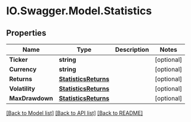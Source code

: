 # IO.Swagger.Model.Statistics
## Properties

Name | Type | Description | Notes
------------ | ------------- | ------------- | -------------
**Ticker** | **string** |  | [optional] 
**Currency** | **string** |  | [optional] 
**Returns** | [**StatisticsReturns**](StatisticsReturns.md) |  | [optional] 
**Volatility** | [**StatisticsReturns**](StatisticsReturns.md) |  | [optional] 
**MaxDrawdown** | [**StatisticsReturns**](StatisticsReturns.md) |  | [optional] 

[[Back to Model list]](../README.md#documentation-for-models) [[Back to API list]](../README.md#documentation-for-api-endpoints) [[Back to README]](../README.md)

